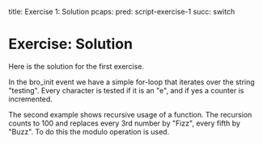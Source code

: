 title: Exercise 1: Solution
pcaps:
pred: script-exercise-1
succ: switch

Exercise: Solution
=====================================

Here is the solution for the first exercise.

In the bro\_init event we have a simple for-loop that iterates over
the string "testing". Every character is tested if it is an "e", 
and if yes a counter is incremented.

The second example shows recursive usage of a function.
The recursion counts to 100 and replaces every 3rd number by "Fizz", every
fifth by "Buzz". To do this the modulo operation is used.
